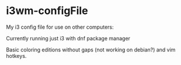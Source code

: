 # i3wm-configFile

My i3 config file for use on other computers:

Currently running just i3 with dnf package manager

Basic coloring editions without gaps (not working on debian?) and vim hotkeys.
